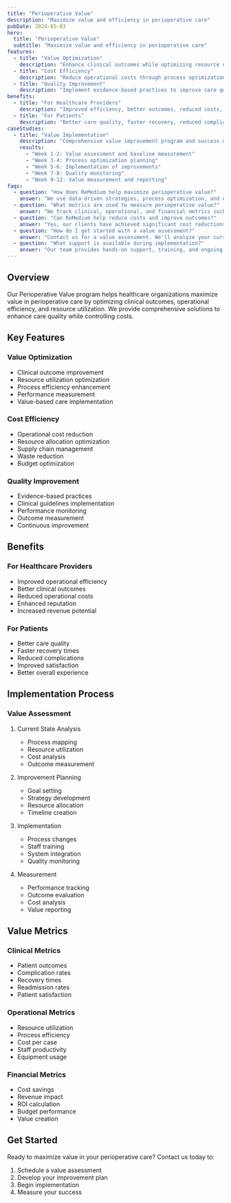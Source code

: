 ```yaml
---
title: "Perioperative Value"
description: "Maximize value and efficiency in perioperative care"
pubDate: 2024-05-03
hero:
  title: "Perioperative Value"
  subtitle: "Maximize value and efficiency in perioperative care"
features:
  - title: "Value Optimization"
    description: "Enhance clinical outcomes while optimizing resource utilization"
  - title: "Cost Efficiency"
    description: "Reduce operational costs through process optimization and resource management"
  - title: "Quality Improvement"
    description: "Implement evidence-based practices to improve care quality and patient outcomes"
benefits:
  - title: "For Healthcare Providers"
    description: "Improved efficiency, better outcomes, reduced costs, enhanced reputation, and increased revenue"
  - title: "For Patients"
    description: "Better care quality, faster recovery, reduced complications, and improved satisfaction"
caseStudies:
  - title: "Value Implementation"
    description: "Comprehensive value improvement program and success metrics"
    results:
      - "Week 1-2: Value assessment and baseline measurement"
      - "Week 3-4: Process optimization planning"
      - "Week 5-6: Implementation of improvements"
      - "Week 7-8: Quality monitoring"
      - "Week 9-12: Value measurement and reporting"
faqs:
  - question: "How does ReMedium help maximize perioperative value?"
    answer: "We use data-driven strategies, process optimization, and evidence-based practices to improve outcomes and efficiency."
  - question: "What metrics are used to measure perioperative value?"
    answer: "We track clinical, operational, and financial metrics such as complication rates, length of stay, and cost savings."
  - question: "Can ReMedium help reduce costs and improve outcomes?"
    answer: "Yes, our clients have achieved significant cost reductions and better patient outcomes through our value-focused programs."
  - question: "How do I get started with a value assessment?"
    answer: "Contact us for a value assessment. We'll analyze your current state and recommend tailored improvement strategies."
  - question: "What support is available during implementation?"
    answer: "Our team provides hands-on support, training, and ongoing monitoring to ensure successful implementation and sustained value."
---
```


## Overview

Our Perioperative Value program helps healthcare organizations maximize value in perioperative care by optimizing clinical outcomes, operational efficiency, and resource utilization. We provide comprehensive solutions to enhance care quality while controlling costs.

## Key Features

### Value Optimization
- Clinical outcome improvement
- Resource utilization optimization
- Process efficiency enhancement
- Performance measurement
- Value-based care implementation

### Cost Efficiency
- Operational cost reduction
- Resource allocation optimization
- Supply chain management
- Waste reduction
- Budget optimization

### Quality Improvement
- Evidence-based practices
- Clinical guidelines implementation
- Performance monitoring
- Outcome measurement
- Continuous improvement

## Benefits

### For Healthcare Providers
- Improved operational efficiency
- Better clinical outcomes
- Reduced operational costs
- Enhanced reputation
- Increased revenue potential

### For Patients
- Better care quality
- Faster recovery times
- Reduced complications
- Improved satisfaction
- Better overall experience

## Implementation Process

### Value Assessment
1. Current State Analysis
   - Process mapping
   - Resource utilization
   - Cost analysis
   - Outcome measurement

2. Improvement Planning
   - Goal setting
   - Strategy development
   - Resource allocation
   - Timeline creation

3. Implementation
   - Process changes
   - Staff training
   - System integration
   - Quality monitoring

4. Measurement
   - Performance tracking
   - Outcome evaluation
   - Cost analysis
   - Value reporting

## Value Metrics

### Clinical Metrics
- Patient outcomes
- Complication rates
- Recovery times
- Readmission rates
- Patient satisfaction

### Operational Metrics
- Resource utilization
- Process efficiency
- Cost per case
- Staff productivity
- Equipment usage

### Financial Metrics
- Cost savings
- Revenue impact
- ROI calculation
- Budget performance
- Value creation

## Get Started

Ready to maximize value in your perioperative care? Contact us today to:
1. Schedule a value assessment
2. Develop your improvement plan
3. Begin implementation
4. Measure your success 
